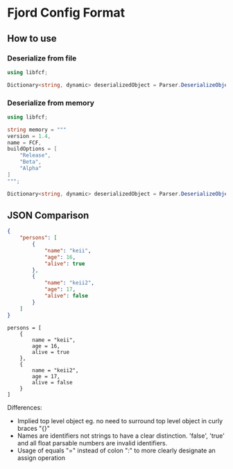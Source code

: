 # Fjord Config Format

## How to use

### Deserialize from file

```c#
using libfcf;

Dictionary<string, dynamic> deserializedObject = Parser.DeserializeObjectFromFile("./config.fc");
```

### Deserialize from memory

```c#
using libfcf;

string memory = """
version = 1.4,
name = FCF,
buildOptions = [
    "Release",
    "Beta",
    "Alpha"
]
""";

Dictionary<string, dynamic> deserializedObject = Parser.DeserializeObjectFromMemory(memory);
```

## JSON Comparison

```json
{
    "persons": [
        {
            "name": "keii",
            "age": 16,
            "alive": true
        },
        {
            "name": "keii2",
            "age": 17,
            "alive": false
        }
    ]
}
```

```
persons = [
    {
        name = "keii",
        age = 16,
        alive = true
    },
    {
        name = "keii2",
        age = 17,
        alive = false
    }
]
```

Differences:
- Implied top level object eg. no need to surround top level object in curly braces "{}"
- Names are identifiers not strings to have a clear distinction. 'false', 'true' and all float parsable numbers are invalid identifiers.
- Usage of equals "=" instead of colon ":" to more clearly designate an assign operation